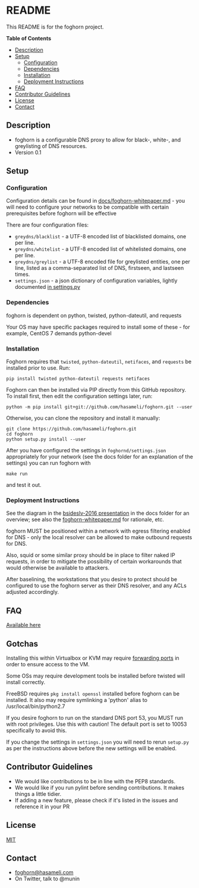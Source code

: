 # README

This README is for the foghorn project.

**Table of Contents**

- [Description](#description)
- [Setup](#setup)
  - [Configuration](#configuration)
  - [Dependencies](#dependencies)
  - [Installation](#installation)
  - [Deployment Instructions](#deployment-instructions)
- [FAQ](#faq)
- [Contributor Guidelines](#contributor-guidelines)
- [License](#license)
- [Contact](#contact)

## Description

* foghorn is a configurable DNS proxy to allow for black-, white-, and greylisting of DNS resources.
* Version 0.1

## Setup

### Configuration
Configuration details can be found in [docs/foghorn-whitepaper.md](https://github.com/hasameli/foghorn/blob/master/docs/foghorn-whitepaper.md) -
you will need to configure your networks to be compatible with certain
prerequisites before foghorn will be effective

There are four configuration files:
  * `greydns/blacklist` - a UTF-8 encoded list of blacklisted domains, one per line.
  * `greydns/whitelist` - a UTF-8 encoded list of whitelisted domains, one per line.
  * `greydns/greylist` - a UTF-8 encoded file for greylisted entities, one per line,
listed as a comma-separated list of DNS, firstseen, and lastseen times.
  * `settings.json` - a json dictionary of configuration variables, lightly documented
[in settings.py](https://github.com/hasameli/foghorn/blob/master/foghornd/settings.py)


### Dependencies
foghorn is dependent on python, twisted, python-dateutil, and requests

Your OS may have specific packages required to install some of these - for example, CentOS 7 demands python-devel

### Installation
Foghorn requires that `twisted`, `python-dateutil`, `netifaces`, and `requests` be installed prior to use. Run:

```
pip install twisted python-dateutil requests netifaces
```

Foghorn can then be installed via PIP directly from this GitHub repository. To install first, then edit the configuration settings later, run:

```
python -m pip install git+git://github.com/hasameli/foghorn.git --user
```

Otherwise, you can clone the repository and install it manually:
```
git clone https://github.com/hasameli/foghorn.git
cd foghorn
python setup.py install --user

```
After you have configured the settings in `foghornd/settings.json` appropriately for your network (see the docs folder for an explanation of the settings) you can run foghorn with
```
make run
```
and test it out. 


### Deployment Instructions
See the diagram in the
[bsideslv-2016 presentation](https://github.com/hasameli/foghorn/raw/master/docs/bsides-preso.pdf)
in the docs folder for an overview; see also the
[foghorn-whitepaper.md](https://github.com/hasameli/foghorn/blob/master/docs/foghorn-whitepaper.md)
for rationale, etc.

foghorn MUST be positioned within a network with egress filtering
enabled for DNS - only the local resolver can be allowed to make
outbound requests for DNS.

Also, squid or some similar proxy should be in place to filter naked IP
requests, in order to mitigate the possibility of certain workarounds
that would otherwise be available to attackers.

After baselining, the workstations that you desire to protect should be
configured to use the foghorn server as their DNS resolver, and any ACLs
adjusted accordingly.

## FAQ

[Available here](https://github.com/hasameli/foghorn/blob/master/docs/FAQ.md)

## Gotchas

Installing this within Virtualbox or KVM may require [forwarding ports](http://wiki.libvirt.org/page/Networking#Forwarding_Incoming_Connections) in order to ensure access to the VM.

Some OSs may require development tools be installed before twisted will install correctly.

FreeBSD requires `pkg install openssl` installed before foghorn can be installed. It also may require symlinking a 'python' alias to /usr/local/bin/python2.7 

If you desire foghorn to run on the standard DNS port 53, you MUST run with root privileges. Use this with caution! The default port is set to 10053 specifically to avoid this.

If you change the settings in `settings.json` you will need to rerun `setup.py` as per the instructions above before the new settings will be enabled.

## Contributor Guidelines

* We would like contributions to be in line with the PEP8 standards.
* We would like if you run pylint before sending contributions. It makes things a little tidier.
* If adding a new feature, please check if it's listed in the issues and reference it in your PR

## License

[MIT](https://github.com/hasameli/foghorn/blob/master/docs/LICENSING)

## Contact

* foghorn@hasameli.com
* On Twitter, talk to @munin
